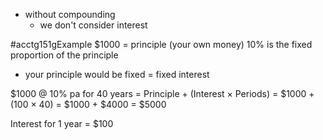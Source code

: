 - without compounding
	- we don't consider interest

#acctg151gExample 
$1000 = principle (your own money)
10% is the fixed proportion of the principle
- your principle would be fixed = fixed interest

$1000 @ 10% pa for 40 years
= Principle + (Interest $\times$ Periods)
= $1000 + (100 $\times$ 40)
= $1000 + $4000
= $5000

Interest for 1 year = $100